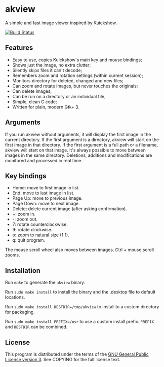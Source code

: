 # akview

A simple and fast image viewer inspired by Kuickshow.

[![Build Status](https://travis-ci.org/aklomp/akview.svg?branch=master)](https://travis-ci.org/aklomp/akview)

## Features

- Easy to use, copies Kuickshow's main key and mouse bindings;
- Shows just the image, no extra clutter;
- Silently skips files it can't decode;
- Remembers zoom and rotation settings (within current session);
- Monitors directory for deleted, changed and new files;
- Can zoom and rotate images, but never touches the originals;
- Can delete images;
- Can be run on a directory or an individual file;
- Simple, clean C code;
- Written for plain, modern Gtk+ 3.

## Arguments

If you run akview without arguments, it will display the first image in the current directory.
If the first argument is a directory, akview will start on the first image in that directory.
If the first argument is a full path or a filename, akview will start on that image.
It's always possible to move between images in the same directory.
Deletions, additions and modifications are monitored and processed in real time.

## Key bindings

- Home: move to first image in list.
- End: move to last image in list.
- Page Up: move to previous image.
- Page Down: move to next image.
- Delete: delete current image (after asking confirmation).
- +: zoom in.
- -: zoom out.
- 7: rotate counterclockwise.
- 9: rotate clockwise.
- o: zoom to natural size (1:1).
- q: quit program.

The mouse scroll wheel also moves between images.
Ctrl + mouse scroll zooms.

## Installation

Run `make` to generate the `akview` binary.

Run `sudo make install` to install the binary and the .desktop file to default locations.

Run `sudo make install DESTDIR=/tmp/akview` to install to a custom directory for packaging.

Run `sudo make install PREFIX=/usr` to use a custom install prefix. `PREFIX` and `DESTDIR` can be combined.

## License

This program is distributed under the terms of the
[GNU General Public License version 3](https://www.gnu.org/licenses/gpl-3.0.html).
See COPYING for the full license text.
